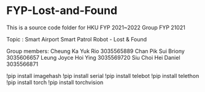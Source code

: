 # FYP-Lost-and-Found

This is a source code folder for HKU FYP 2021~2022 Group FYP 21021

Topic :
Smart Airport
Smart Patrol Robot - Lost & Found

Group members:
Cheung Ka Yuk Rio 3035565889
Chan Pik Sui Briony 3035606657
Leung Joyce Hoi Ying 3035569720
Siu Choi Hei Daniel 3035566871

!pip install imagehash
!pip install serial
!pip install telebot
!pip install telethon
!pip install torch
!pip install torchvision
